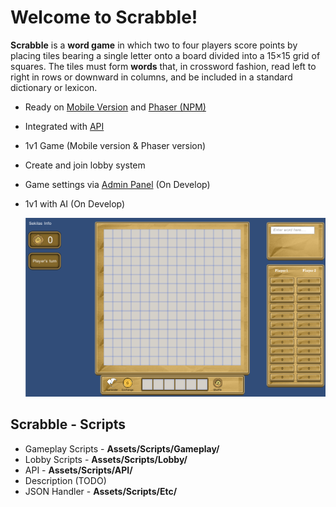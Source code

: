 # Welcome to Scrabble!

**Scrabble** is a **word game** in which two to four players score points by placing tiles bearing a single letter onto a board divided into a 15×15 grid of squares. The tiles must form **words** that, in crossword fashion, read left to right in rows or downward in columns, and be included in a standard dictionary or lexicon.

 - Ready on [Mobile Version](http://gate.git/asep.darmawan/Scrabble) and [Phaser (NPM)](http://gate.git/asep.darmawan/npmPhaser)
 - Integrated with [API](http://gate.git/asep.darmawan/scrabbleapi)
 - 1v1 Game (Mobile version & Phaser version)
 - Create and join lobby system
 - Game settings via [Admin Panel](http://gate.git/asep.darmawan/AdminPanel) (On Develop)
 - 1v1 with AI (On Develop)


	![Scrabble](Welcome.PNG)



## Scrabble - Scripts

- Gameplay Scripts - **Assets/Scripts/Gameplay/**
- Lobby Scripts - **Assets/Scripts/Lobby/**
- API - **Assets/Scripts/API/**
- Description (TODO)
- JSON Handler - **Assets/Scripts/Etc/**